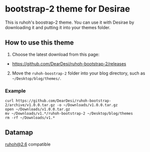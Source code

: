 # bootstrap-2 theme for Desirae

This is ruhoh's boostrap-2 theme.
You can use it with Desirae by downloading it and putting it into your themes folder.

How to use this theme
-------

1. Choose the latest download from this page:
  * https://github.com/DearDesi/ruhoh-bootstrap-2/releases
2. Move the `ruhoh-boostrap-2` folder into your blog directory, such as `~/Desktop/blog/themes/`.

### Example

    curl https://github.com/DearDesi/ruhoh-bootstrap-2/archive/v1.0.0.tar.gz -o ~/Downloads/v1.0.0.tar.gz
    open ~/Downloads/v1.0.0.tar.gz
    mv ~/Downloads/v1.*/ruhoh-bootstrap-2 ~/Desktop/blog/themes
    rm -rf ~/Downloads/v1.*

Datamap
-------

ruhoh@2.6 compatible
